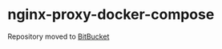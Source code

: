 # nginx-proxy-docker-compose

Repository moved to [BitBucket](https://bitbucket.org/tkock/nginx-proxy-docker-compose)
